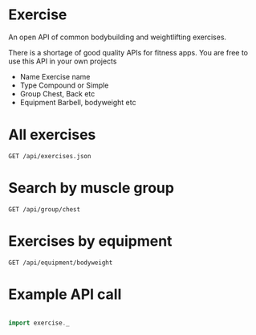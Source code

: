 # Exercise

An open API of common bodybuilding and weightlifting exercises.

There is a shortage of good quality APIs for fitness apps. You are free to use this API in your own projects

+ Name Exercise name
+ Type Compound or Simple
+ Group Chest, Back etc
+ Equipment Barbell, bodyweight etc


# All exercises

```
GET /api/exercises.json
```

# Search by muscle group


```
GET /api/group/chest
```

# Exercises by equipment

```
GET /api/equipment/bodyweight
```

# Example API call

```scala

import exercise._

```